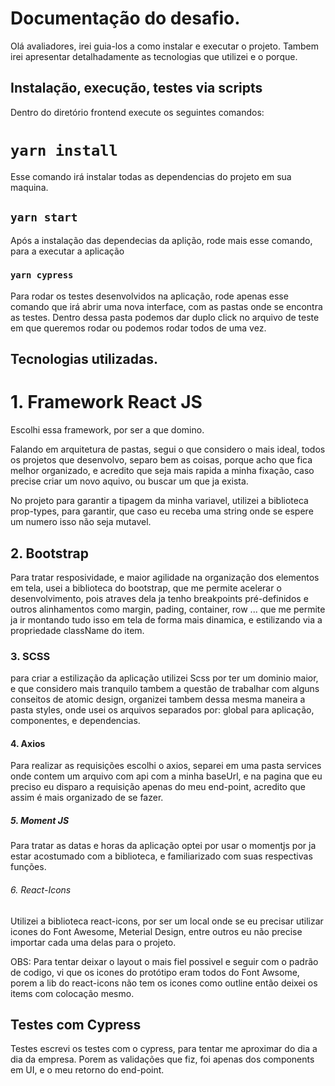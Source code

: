 # Documentação do desafio.

Olá avaliadores, irei guia-los a como instalar e executar o projeto.
Tambem irei apresentar detalhadamente as tecnologias que utilizei e o porque.

## Instalação, execução, testes via scripts

Dentro do diretório frontend execute os seguintes comandos:

# `yarn install`

Esse comando irá instalar todas as dependencias do projeto em sua maquina.

## `yarn start`

Após a instalação das dependecias da aplição, rode mais esse comando, para a executar a aplicação

### `yarn cypress`

Para rodar os testes desenvolvidos na aplicação, rode apenas esse comando que irá abrir uma nova interface, com as pastas onde se encontra as testes. Dentro dessa pasta podemos dar duplo click no arquivo de teste em que queremos rodar ou podemos rodar todos de uma vez.

## Tecnologias utilizadas.

# 1. Framework React JS

Escolhi essa framework, por ser a que domino.

Falando em arquitetura de pastas, segui o que considero o mais ideal, todos os projetos que desenvolvo, separo bem as coisas, porque acho que fica melhor organizado, e acredito que seja mais rapida a minha fixação, caso precise criar um novo aquivo, ou buscar um que ja exista.

No projeto para garantir a tipagem da minha variavel, utilizei a biblioteca prop-types, para garantir, que caso eu receba uma string onde se espere um numero isso não seja mutavel.

## 2. Bootstrap

Para tratar resposividade, e maior agilidade na organização dos elementos em tela, usei a biblioteca do bootstrap, que me permite acelerar o desenvolvimento, pois atraves dela ja tenho breakpoints pré-definidos e outros alinhamentos como margin, pading, container, row ... que me permite ja ir montando tudo isso em tela de forma mais dinamica, e estilizando via a propriedade className do item.

### 3. SCSS

para criar a estilização da aplicação utilizei Scss por ter um dominio maior, e que considero mais tranquilo tambem a questão de trabalhar com alguns conseitos de atomic design, organizei tambem dessa mesma maneira a pasta styles, onde usei os arquivos separados por: global para aplicação, componentes, e dependencias.

#### 4. Axios

Para realizar as requisições escolhi o axios, separei em uma pasta services onde contem um arquivo com api com a minha baseUrl, e na pagina que eu preciso eu disparo a requisição apenas do meu end-point, acredito que assim é mais organizado de se fazer.

##### 5. Moment JS

Para tratar as datas e horas da aplicação optei por usar o momentjs por ja estar acostumado com a biblioteca, e familiarizado com suas respectivas funções.

###### 6. React-Icons

Utilizei a biblioteca react-icons, por ser um local onde se eu precisar utilizar icones do Font Awesome, Meterial Design, entre outros eu não precise importar cada uma delas para o projeto.

OBS: Para tentar deixar o layout o mais fiel possivel e seguir com o padrão de codigo, vi que os icones do protótipo eram todos do Font Awsome, porem a lib do react-icons não tem os icones como outline então deixei os items com colocação mesmo.

## Testes com Cypress

Testes escrevi os testes com o cypress, para tentar me aproximar do dia a dia da empresa. Porem as validações que fiz, foi apenas dos components em UI, e o meu retorno do end-point.
